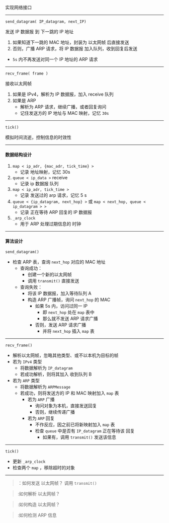 实现网络接口

---

`send_datagram( IP_datagram, next_IP)`

发送 IP 数据报 到 下一跳的 IP 地址

1. 如果知道下一跳的 MAC 地址，封装为 以太网帧 后直接发送
2. 否则，广播 ARP 请求，将 IP 数据报 加入队列，收到回复后发送

- `5s` 内不再发送对同一个 IP 地址的 ARP 请求

---
`recv_frame( frame )`

接收以太网帧

1. 如果是 IPv4，解析为 IP 数据报，加入 receive 队列
2. 如果是 ARP 
	- 解析为 ARP 请求，继续广播，或者回复询问
	- 记住发送方的 IP 地址与 MAC 映射，记忆 `30s`

---
`tick()`

模拟时间流逝，控制信息的时效性

---

#### 数据结构设计

1. `map < ip_adr, {mac_adr, tick_time} >` 
	- 记录 地址映射，记忆 30s 
2. `queue < ip_data >` receive
	- 记录 ip 数据报 队列
3. `map < ip_adr, tick_time >`
	- 记录 发送过的 arp 请求，记忆 5 s
4. `queue < {ip_datagram, next_hop} >`
	或 `map < next_hop, queue < ip_datagram > >`
	- 记录 正在等待 ARP 回复的 IP 数据报
5. `_arp_clock`
	- 用于 ARP 处理过期信息的 时钟

---

#### 算法设计

`send_datagram()`
- 检查 ARP 表，查询 `next_hop` 对应的 MAC 地址
	- 查询成功：
		- 创建一个新的以太网帧
		- 调用 `transmit()` 直接发送
	- 查询失败：
		- 将该 IP 数据报，加入等待队列 A
		- 构造 ARP 广播帧，询问 `next_hop` 的 MAC
			- 如果 5s 内，访问过同一 IP
				- 即 `next_hop` 处在 `map` 表中
				- 那么就不发送 ARP 请求广播
			- 否则，发送 ARP 请求广播
				- 并将 `next_hop` 插入 `map` 表
---
`recv_frame()`
- 解析以太网帧，忽略其他类型、或不以本机为目标的帧
- 若为 `IPv4` 类型
	- 将数据解析为 `IP_datagram`
	- 若成功解析，则将其加入 收到队列 B
- 若为 `ARP` 类型
	- 将数据解析为 `ARPMessage`
	- 若成功，则将发送方的 IP 和 MAC 映射加入 `map` 表
		- 若为 `ARP` 广播
			- 询问对象为本机，直接发送回复
			- 否则，继续传递广播
		- 若为 `ARP` 回复
			- 不作反应，因之前已将新映射加入 `map` 表
			- 检查 `queue` 中是否有 `IP_datagram` 正在等待该 回复
				- 如果有，调用 `transmit()` 发送该信息
---
`tick()`
- 更新 `_arp_clock`
- 检查两个 `map` ，移除超时的对象

---

> ：如何发送 以太网帧？
> 调用 `transmit()`

> :如何解析 以太网帧？

> :如何构造 以太网帧？

> :如何检测 ARP 信息